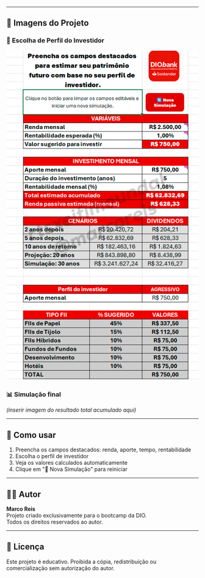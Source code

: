 
---

## 📸 Imagens do Projeto

### 🎯 Escolha de Perfil do Investidor
![Perfil do investidor](images/perfil_investidor.png)

### 📊 Simulação final
*(inserir imagem do resultado total acumulado aqui)*

---

## 🧾 Como usar

1. Preencha os campos destacados: renda, aporte, tempo, rentabilidade
2. Escolha o perfil de investidor
3. Veja os valores calculados automaticamente
4. Clique em "🔄 Nova Simulação" para reiniciar

---

## 👨‍💻 Autor

**Marco Reis**  
Projeto criado exclusivamente para o bootcamp da DIO.  
Todos os direitos reservados ao autor.

---

## 📎 Licença

Este projeto é educativo. Proibida a cópia, redistribuição ou comercialização sem autorização do autor.

